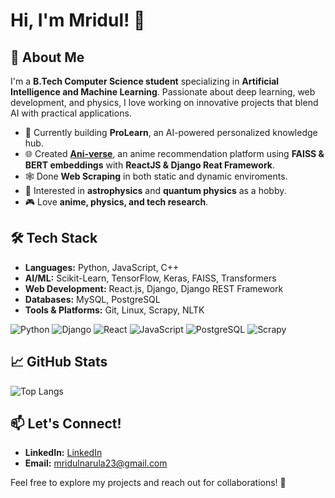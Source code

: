 # Hi, I'm Mridul! 👋

## 🚀 About Me
I'm a **B.Tech Computer Science student** specializing in **Artificial Intelligence and Machine Learning**. Passionate about deep learning, web development, and physics, I love working on innovative projects that blend AI with practical applications.

- 🔭 Currently building **ProLearn**, an AI-powered personalized knowledge hub.
- 🌐 Created **[Ani-verse](https://ani-verse-amber.vercel.app/)**, an anime recommendation platform using **FAISS & BERT embeddings** with **ReactJS & Django Reat Framework**.
- 🕸️ Done **Web Scraping** in both static and dynamic enviroments.
- 📖 Interested in **astrophysics** and **quantum physics** as a hobby.
- 🎮 Love **anime, physics, and tech research**.

## 🛠️ Tech Stack
- **Languages:** Python, JavaScript, C++
- **AI/ML:** Scikit-Learn, TensorFlow, Keras, FAISS, Transformers
- **Web Development:** React.js, Django, Django REST Framework
- **Databases:** MySQL, PostgreSQL
- **Tools & Platforms:** Git, Linux, Scrapy, NLTK

![Python](https://img.shields.io/badge/Python-3670A0?style=for-the-badge&logo=python&logoColor=white)
![Django](https://img.shields.io/badge/Django-092E20?style=for-the-badge&logo=django&logoColor=white)
![React](https://img.shields.io/badge/React-20232A?style=for-the-badge&logo=react&logoColor=61DAFB)
![JavaScript](https://img.shields.io/badge/JavaScript-F7DF1E?style=for-the-badge&logo=javascript&logoColor=black)
![PostgreSQL](https://img.shields.io/badge/PostgreSQL-336791?style=for-the-badge&logo=postgresql&logoColor=white)
![Scrapy](https://img.shields.io/badge/Scrapy-151515?style=for-the-badge&logo=scrapy&logoColor=green)

## 📈 GitHub Stats
![Top Langs](https://github-readme-stats.vercel.app/api/top-langs/?username=Mridul-23&layout=compact&theme=tokyonight)


## 📫 Let's Connect!
- **LinkedIn:** [LinkedIn](https://www.linkedin.com/in/mridul-narula-55338524b/)
- **Email:** mridulnarula23@gmail.com

Feel free to explore my projects and reach out for collaborations! 🚀



<!---
Mridul-23/Mridul-23 is a ✨ special ✨ repository because its `README.md` (this file) appears on your GitHub profile.
You can click the Preview link to take a look at your changes.
--->
